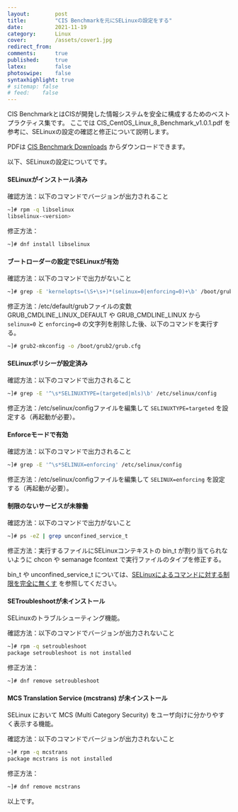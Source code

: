 ```yaml
---
layout:        post
title:         "CIS Benchmarkを元にSELinuxの設定をする"
date:          2021-11-19
category:      Linux
cover:         /assets/cover1.jpg
redirect_from:
comments:      true
published:     true
latex:         false
photoswipe:    false
syntaxhighlight: true
# sitemap: false
# feed:    false
---
```


CIS BenchmarkとはCISが開発した情報システムを安全に構成するためのベストプラクティス集です。
ここでは CIS_CentOS_Linux_8_Benchmark_v1.0.1.pdf を参考に、SELinuxの設定の確認と修正について説明します。

PDFは [CIS Benchmark Downloads](https://downloads.cisecurity.org/#/) からダウンロードできます。

以下、SELinuxの設定についてです。

#### SELinuxがインストール済み
確認方法：以下のコマンドでバージョンが出力されること
```bash
~]# rpm -q libselinux
libselinux-<version>
```
修正方法：
```bash
~]# dnf install libselinux
```

#### ブートローダーの設定でSELinuxが有効
確認方法：以下のコマンドで出力がないこと
```bash
~]# grep -E 'kernelopts=(\S+\s+)*(selinux=0|enforcing=0)+\b' /boot/grub2/grubenv
```
修正方法：/etc/default/grubファイルの変数 GRUB_CMDLINE_LINUX_DEFAULT や GRUB_CMDLINE_LINUX から `selinux=0` と `enforcing=0` の文字列を削除した後、以下のコマンドを実行する。
```bash
~]# grub2-mkconfig -o /boot/grub2/grub.cfg
```

#### SELinuxポリシーが設定済み
確認方法：以下のコマンドで出力されること
```bash
~]# grep -E '^\s*SELINUXTYPE=(targeted|mls)\b' /etc/selinux/config
```
修正方法：/etc/selinux/configファイルを編集して `SELINUXTYPE=targeted` を設定する（再起動が必要）。

#### Enforceモードで有効
確認方法：以下のコマンドで出力されること
```bash
~]# grep -E '^\s*SELINUX=enforcing' /etc/selinux/config
```
修正方法：/etc/selinux/configファイルを編集して `SELINUX=enforcing` を設定する（再起動が必要）。


#### 制限のないサービスが未稼働
確認方法：以下のコマンドで出力がないこと
```bash
~]# ps -eZ | grep unconfined_service_t
```
修正方法：実行するファイルにSELinuxコンテキストの bin_t が割り当てられないように chcon や semanage fcontext で実行ファイルのタイプを修正する。

bin_t や unconfined_service_t については、[SELinuxによるコマンドに対する制限を完全に無くす](http://localhost:4000/blog/linux/selinux-unrestricted-process) を参照してください。

#### SETroubleshootが未インストール
SELinuxのトラブルシューティング機能。

確認方法：以下のコマンドでバージョンが出力されないこと
```bash
~]# rpm -q setroubleshoot
package setroubleshoot is not installed
```
修正方法：
```bash
~]# dnf remove setroubleshoot
```

#### MCS Translation Service (mcstrans) が未インストール
SELinux において MCS (Multi Category Security) をユーザ向けに分かりやすく表示する機能。

確認方法：以下のコマンドでバージョンが出力されないこと
```bash
~]# rpm -q mcstrans
package mcstrans is not installed
```
修正方法：
```bash
~]# dnf remove mcstrans
```

以上です。
